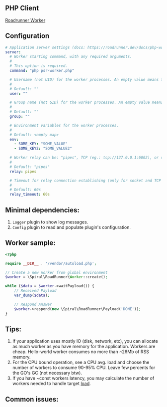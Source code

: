 ## PHP Client

[Roadrunner Worker](https://github.com/spiral/roadrunner-worker)

## Configuration

```yaml
# Application server settings (docs: https://roadrunner.dev/docs/php-worker)
server:
  # Worker starting command, with any required arguments.
  #
  # This option is required.
  command: "php psr-worker.php"

  # Username (not UID) for the worker processes. An empty value means to use the RR process user.
  #
  # Default: ""
  user: ""

  # Group name (not GID) for the worker processes. An empty value means to use the RR process user.
  #
  # Default: ""
  group: ""

  # Environment variables for the worker processes.
  #
  # Default: <empty map>
  env:
    - SOME_KEY: "SOME_VALUE"
    - SOME_KEY2: "SOME_VALUE2"

  # Worker relay can be: "pipes", TCP (eg.: tcp://127.0.0.1:6002), or socket (eg.: unix:///var/run/rr.sock).
  #
  # Default: "pipes"
  relay: pipes

  # Timeout for relay connection establishing (only for socket and TCP port relay).
  #
  # Default: 60s
  relay_timeout: 60s
```

## Minimal dependencies:

1. `Logger` plugin to show log messages.
2. `Config` plugin to read and populate plugin's configuration.

## Worker sample:

```php
<?php

require __DIR__ . '/vendor/autoload.php';

// Create a new Worker from global environment
$worker = \Spiral\RoadRunner\Worker::create();

while ($data = $worker->waitPayload()) {
    // Received Payload
    var_dump($data);

    // Respond Answer
    $worker->respond(new \Spiral\RoadRunner\Payload('DONE'));
}
```

## Tips:

1. If your application uses mostly IO (disk, network, etc), you can allocate as much worker as you have memory for the application. Workers are cheap. Hello-world worker consumes no more than ~26Mb of RSS memory.
2. For the CPU bound operation, see a CPU avg. load and choose the number of workers to consume 90-95% CPU. Leave few percents for the GO's GC (not necessary btw).
3. If you have ~const workers latency, you may calculate the number of workers needed to handle target [load](https://github.com/spiral/roadrunner/discussions/799#discussioncomment-1332646).

## Common issues:
